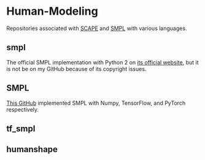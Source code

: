 # Human-Modeling
Repositories associated with [SCAPE](https://ai.stanford.edu/~drago/Projects/scape/scape.html) and [SMPL](https://smpl.is.tue.mpg.de/) with various languages.

## smpl
The official SMPL implementation with Python 2 on [its official website](http://smpl.is.tuebingen.mpg.de/downloads), but it is not be on my GitHub because of its copyright issues.

## SMPL
[This GitHub](https://github.com/CalciferZh/SMPL) implemented SMPL with Numpy, TensorFlow, and PyTorch respectively.

## tf_smpl


## humanshape

